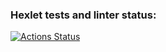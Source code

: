 ### Hexlet tests and linter status:
[![Actions Status](https://github.com/kuza2509/qa-engineer-project-84/actions/workflows/hexlet-check.yml/badge.svg)](https://github.com/kuza2509/qa-engineer-project-84/actions)